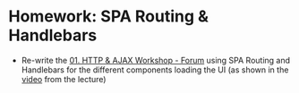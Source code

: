 # Homework: SPA Routing & Handlebars

- Re-write the [01. HTTP & AJAX Workshop - Forum](https://github.com/Borayvor/TelerikAcademy_2015_2016/blob/master/H10_JavaScript_Applications/S03_HTTP_AJAX_Workshop-Forum/README.md) using SPA Routing and Handlebars for the different components loading the UI (as shown in the [video](https://telerikacademy.com/Courses/LectureResources/Video/8726/%D0%92%D0%B8%D0%B4%D0%B5%D0%BE-21-%D1%81%D0%B5%D0%BF%D1%82%D0%B5%D0%BC%D0%B2%D1%80%D0%B8-%D0%95%D0%B2%D0%BB%D0%BE%D0%B3%D0%B8) from the lecture)